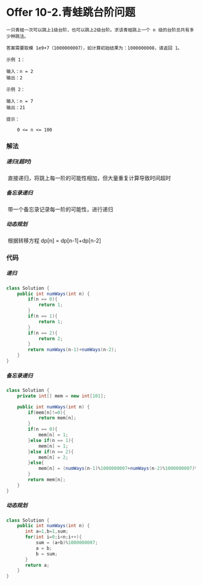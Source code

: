 # Offer 10-2.青蛙跳台阶问题

```
一只青蛙一次可以跳上1级台阶，也可以跳上2级台阶。求该青蛙跳上一个 n 级的台阶总共有多少种跳法。

答案需要取模 1e9+7（1000000007），如计算初始结果为：1000000008，请返回 1。

示例 1：

输入：n = 2
输出：2

示例 2：

输入：n = 7
输出：21

提示：

    0 <= n <= 100

```

### 解法

##### 递归(超时)

​	直接递归，将跳上每一阶的可能性相加，但大量重复计算导致时间超时

##### 备忘录递归

​	带一个备忘录记录每一阶的可能性，进行递归

##### 动态规划

​	根据转移方程 dp[n] = dp[n-1]+dp[n-2]

### 代码

##### 递归

```java
class Solution {
    public int numWays(int n) {
        if(n == 0){
            return 1;
        }
        if(n == 1){
            return 1;
        }
        if(n == 2){
            return 2;
        }
        return numWays(n-1)+numWays(n-2);
    }
}
```

##### 备忘录递归

```java
class Solution {
    private int[] mem = new int[101];

    public int numWays(int n) {
        if(mem[n]!=0){
            return mem[n];
        }
        if(n == 0){
            mem[n] = 1;
        }else if(n == 1){
            mem[n] = 1;
        }else if(n == 2){
            mem[n] = 2;
        }else{
            mem[n] = (numWays(n-1)%1000000007+numWays(n-2)%1000000007)%1000000007;
        }
        return mem[n];
    }
}
```

##### 动态规划

```java
class Solution {
    public int numWays(int n) {
       int a=1,b=1,sum;
       for(int i=0;i<n;i++){
           sum = (a+b)%1000000007;
           a = b;
           b = sum;
       }
       return a;
    }
}
```

